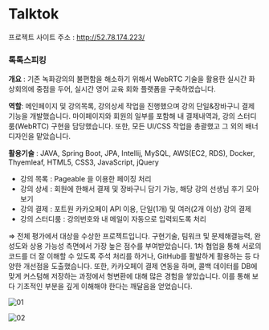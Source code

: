 # Talktok

프로젝트 사이트 주소 : http://52.78.174.223/

### 톡톡스피킹
**개요** : 기존 녹화강의의 불편함을 해소하기 위해서 WebRTC 기술을 활용한 실시간 화상회의에 중점을 두어, 실시간 영어 교육 회화 플랫폼을 구축하였습니다.

**역할**: 메인페이지 및 강의목록, 강의상세 작업을 진행했으며 강의 단일&장바구니 결제 기능을 개발했습니다. 마이페이지와 회원의 일부를 포함해 내 결제내역과, 강의 스터디룸(WebRTC) 구현을 담당했습니다. 또한, 모든 UI/CSS 작업을 총괄했고 그 외의 배너 디자인을 맡았습니다.

**활용기술** : JAVA, Spring Boot, JPA,  Intellij, MySQL, AWS(EC2, RDS), Docker, Thyemleaf, HTML5, CSS3, JavaScript, jQuery
- 강의 목록 : Pageable 을 이용한 페이징 처리
- 강의 상세 : 회원에 한해서 결제 및 장바구니 담기 가능, 해당 강의 선생님 후기 모아보기
- 강의 결제 : 포트원 카카오페이 API 이용, 단일(1개) 및 여러(2개 이상) 강의 결제
- 강의 스터디룸 : 강의번호와 내 메일이 자동으로 입력되도록 처리


⇒ 전체 평가에서 대상을 수상한 프로젝트입니다. 구현기술, 팀워크 및 문제해결능력, 완성도와 상용 가능성 측면에서 가장 높은 점수를 부여받았습니다.
1차 협업을 통해 서로의 코드를 더 잘 이해할 수 있도록 주석 처리를 하거나, GitHub를 활발하게 활용하는 등 다양한 개선점을 도출했습니다. 
또한, 카카오페이 결제 연동을 하며, 콜백 데이터를 DB에 맞게 커스텀해 저장하는 과정에서 형변환에 대해 많은 경험을 쌓았습니다. 이를 통해 보다 기초적인 부분을 깊게 이해해야 한다는 깨달음을 얻었습니다.

![01](https://github.com/ssapchap/talktok/assets/163481508/8da7de79-0f5c-440d-901d-9a2196f37d64)


![02](https://github.com/ssapchap/talktok/assets/163481508/9d6620f2-cbcf-434e-81a4-1409d0e0b318)
